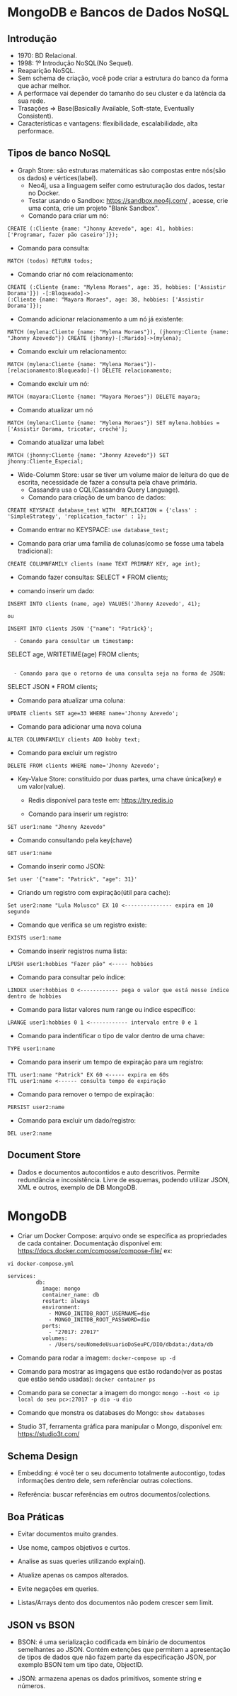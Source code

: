 # MongoDB e Bancos de Dados NoSQL

## Introdução

- 1970: BD Relacional.
- 1998: 1º Introdução NoSQL(No Sequel). 
- Reaparição NoSQL.
- Sem schema de criação, você pode criar a estrutura do banco da forma que achar melhor.
- A performace vai depender do tamanho do seu cluster e da latência da sua rede.
- Trasações => Base(Basically Available, Soft-state, Eventually Consistent).
- Características e vantagens: flexibilidade, escalabilidade, alta performace.

## Tipos de banco NoSQL

- Graph Store: são estruturas matemáticas são compostas entre nós(são os dados) e vértices(label).
  - Neo4j, usa a linguagem seifer como estruturação dos dados, testar no Docker.
  - Testar usando o Sandbox: https://sandbox.neo4j.com/ , acesse, crie uma conta, crie um projeto "Blank Sandbox". 
  - Comando para criar um nó:
```
CREATE (:Cliente {name: "Jhonny Azevedo", age: 41, hobbies: ['Programar, fazer pão caseiro']});
```
  - Comando para consulta:
```
MATCH (todos) RETURN todos;
```
  - Comando criar nó com relacionamento:
```
CREATE (:Cliente {name: "Mylena Moraes", age: 35, hobbies: ['Assistir Dorama']}) -[:Bloqueado]-> 
(:Cliente {name: "Mayara Moraes", age: 38, hobbies: ['Assistir Dorama']});
```
  - Comando adicionar relacionamento a um nó já existente:
```
MATCH (mylena:Cliente {name: "Mylena Moraes"}), (jhonny:Cliente {name: "Jhonny Azevedo"}) CREATE (jhonny)-[:Marido]->(mylena);
```
  - Comando excluir um relacionamento:
```
MATCH (mylena:Cliente {name: "Mylena Moraes"})-[relacionamento:Bloqueado]-() DELETE relacionamento;
```
  - Comando excluir um nó:
```
MATCH (mayara:Cliente {name: "Mayara Moraes"}) DELETE mayara;
```
  - Comando atualizar um nó
```
MATCH (mylena:Cliente {name: "Mylena Moraes"}) SET mylena.hobbies = ['Assistir Dorama, tricotar, crochê'];
```
  - Comando atualizar uma label:
```
MATCH (jhonny:Cliente {name: "Jhonny Azevedo"}) SET jhonny:Cliente_Especial;
``` 

- Wide-Columm Store: usar se tiver um volume maior de leitura do que de escrita, necessidade de fazer a consulta pela chave primária.
  - Cassandra usa o CQL(Cassandra Query Language).
  - Comando para criação de um banco de dados:
```
CREATE KEYSPACE database_test WITH  REPLICATION = {'class' : 'SimpleStrategy', 'replication_factor' : 1};
```
  - Comando entrar no KEYSPACE: ``use database_test;``

  - Comando para criar uma família de colunas(como se fosse uma tabela tradicional):
```
CREATE COLUMNFAMILY clients (name TEXT PRIMARY KEY, age int);
```

  - Comando fazer consultas: SELECT * FROM clients;

  - comando inserir um dado: 
```
INSERT INTO clients (name, age) VALUES('Jhonny Azevedo', 41);

ou 

INSERT INTO clients JSON '{"name": "Patrick}';

  - Comando para consultar um timestamp:
```
SELECT age, WRITETIME(age) FROM clients;
```

  - Comando para que o retorno de uma consulta seja na forma de JSON:
```
SELECT JSON * FROM clients;

  - Comando para atualizar uma coluna:
```
UPDATE clients SET age=33 WHERE name='Jhonny Azevedo';
```

  - Comando para adicionar uma nova coluna
```
ALTER COLUMNFAMILY clients ADD hobby text;
```

  - Comando para excluir um registro
```
DELETE FROM clients WHERE name='Jhonny Azevedo';
```

- Key-Value Store: constituido por duas partes, uma chave única(key) e um valor(value).
  - Redis disponível para teste em: https://try.redis.io

  - Comando para inserir um registro:
```
SET user1:name "Jhonny Azevedo"
```

  - Comando consultando pela key(chave)
```
GET user1:name
```
  - Comando inserir como JSON:
```
Set user '{"name": "Patrick", "age": 31}'
```

  - Criando um registro com expiração(útil para cache):
```
Set user2:name "Lula Molusco" EX 10 <--------------- expira em 10 segundo
```

  - Comando que verifica se um registro existe:
```
EXISTS user1:name
```

  - Comando inserir registros numa lista:
```
LPUSH user1:hobbies "Fazer pão" <----- hobbies
```

  - Comando para consultar pelo índice:
```
LINDEX user:hobbies 0 <------------ pega o valor que está nesse índice dentro de hobbies
```

  - Comando para listar valores num range ou indice específico:
```
LRANGE user1:hobbies 0 1 <------------ intervalo entre 0 e 1
```

  - Comando para indentificar o tipo de valor dentro de uma chave:
```
TYPE user1:name
```

  - Comando para inserir um tempo de expiração para um registro:
```
TTL user1:name "Patrick" EX 60 <----- expira em 60s
TTL user1:name <------ consulta tempo de expiração
```

  - Comando para remover o tempo de expiração:
```
PERSIST user2:name
```

  - Comando para excluir um dado/registro:
```
DEL user2:name
```

## Document Store
 
- Dados e documentos autocontidos e auto descritivos. Permite redundância e incosistência. Livre de esquemas, podendo utilizar
JSON, XML e outros, exemplo de DB MongoDB.

# MongoDB

- Criar um Docker Compose: arquivo onde se especifica as propriedades de cada container.
Documentação disponível em: https://docs.docker.com/compose/compose-file/
ex:
```
vi docker-compose.yml

services: 
         db:
           image: mongo
           container_name: db
           restart: always
           environment:
             - MONGO_INITDB_ROOT_USERNAME=dio
             - MONGO_INITDB_ROOT_PASSWORD=dio
           ports:
             - "27017: 27017"
           volumes:
             - /Users/seuNomedeUsuarioDoSeuPC/DIO/dbdata:/data/db
```
 
- Comando para rodar a imagem: `` docker-compose up -d ``

- Comando para mostrar as imgagens que estão rodando(ver as postas que estão sendo usadas): ``docker container ps``

- Comando para se conectar a imagem do mongo: ``mongo --host <o ip local do seu pc>:27017 -p dio -u dio``

- Comando que monstra os databases do Mongo: ``show databases``

- Studio 3T, ferramenta gráfica para manipular o Mongo, disponível em: https://studio3t.com/

## Schema Design 

- Embedding: é você ter o seu documento totalmente autocontigo, todas informações dentro dele, sem referênciar outras colections. 

- Referência: buscar referências em outros documentos/colections.

## Boa Práticas

- Evitar documentos muito grandes.

- Use nome, campos objetivos e curtos.

- Analise as suas queries utilizando explain().

- Atualize apenas os campos alterados.

- Evite negações em queries.

- Listas/Arrays dento dos documentos não podem crescer sem limit.

## JSON vs BSON

- BSON: é uma serialização codificada em binário de documentos semelhantes ao JSON. Contém extenções que permitem a apresentação de tipos
de dados que não fazem parte da especificação JSON, por exemplo BSON tem um tipo date, ObjectID.

- JSON: armazena apenas os dados primitivos, somente string e números.



































